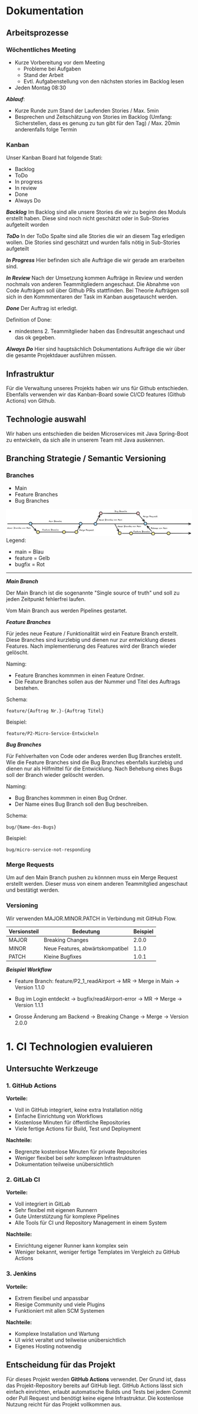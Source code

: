 # Dokumentation

## Arbeitsprozesse

### Wöchentliches Meeting

- Kurze Vorbereitung vor dem Meeting 
  - Probleme bei Aufgaben
  - Stand der Arbeit
  - Evtl. Aufgabenstellung von den nächsten stories im Backlog lesen
- Jeden Montag 08:30

***Ablauf***:
- Kurze Runde zum Stand der Laufenden Stories / Max. 5min
- Besprechen und Zeitschätzung von Stories im Backlog (Umfang: Sicherstellen, dass es genung zu tun gibt für den Tag) / Max. 20min anderenfalls folge Termin

### Kanban

Unser Kanban Board hat folgende Stati:
- Backlog
- ToDo
- In progress
- In review
- Done
- Always Do

***Backlog***
Im Backlog sind alle unsere Stories die wir zu beginn des Moduls erstellt haben. Diese sind noch nicht geschätzt oder in Sub-Stories aufgeteilt worden

***ToDo***
In der ToDo Spalte sind alle Stories die wir an diesem Tag erledigen wollen. Die Stories sind geschätzt und wurden falls nötig in Sub-Stories aufgeteilt

***In Progress***
Hier befinden sich alle Aufträge die wir gerade am erarbeiten sind.

***In Review***
Nach der Umsetzung kommen Aufträge in Review und werden nochmals von anderen Teammitgliedern angeschaut. Die Abnahme von Code Aufträgen soll über Github PRs stattfinden. Bei Theorie Aufträgen soll sich in den Kommmentaren der Task im Kanban ausgetauscht werden.

***Done***
Der Auftrag ist erledigt.

Definition of Done:
- mindestens 2. Teammitglieder haben das Endresultät angeschaut und das ok gegeben.

***Always Do***
Hier sind hauptsächlich Dokumentations Aufträge die wir über die gesamte Projektdauer ausführen müssen.


## Infrastruktur
Für die Verwaltung unseres Projekts haben wir uns für Github entschieden. Ebenfalls verwenden wir das Kanban-Board sowie CI/CD features (Github Actions) von Github.

## Technologie auswahl
Wir haben uns entschieden die beiden Microservices mit Java Spring-Boot zu entwickeln, da sich alle in unserem Team mit Java auskennen.

## Branching Strategie / Semantic Versioning

### Branches
- Main
- Feature Branches
- Bug Branches
  
![alt text](Images/Branching.png)
Legend:
- main = Blau
- feature = Gelb
- bugfix = Rot
---

***Main Branch***

Der Main Branch ist die sogenannte "Single source of truth" und soll zu jeden Zeitpunkt fehlerfrei laufen. 

Vom Main Branch aus werden Pipelines gestartet.

***Feature Branches***

Für jedes neue Feature / Funktionalität wird ein Feature Branch erstellt. Diese Branches sind kurzlebig und dienen nur zur entwicklung dieses Features. Nach implementierung des Features wird der Branch wieder gelöscht.

Naming:

- Feature Branches kommmen in einen Feature Ordner. 
- Die Feature Branches sollen aus der Nummer und Titel des Auftrags bestehen. 

Schema:
```
feature/{Auftrag Nr.}-{Auftrag Titel}
```

Beispiel: 
```
feature/P2-Micro-Service-Entwickeln
```

***Bug Branches***

Für Fehlverhalten von Code oder anderes werden Bug Branches erstellt. Wie die Feature Branches sind die Bug Branches ebenfalls kurzlebig und dienen nur als Hilfmittel für die Entwicklung. Nach Behebung eines Bugs soll der Branch wieder gelöscht werden.

Naming:

- Bug Branches kommmen in einen Bug Ordner. 
- Der Name eines Bug Branch soll den Bug beschreiben.

Schema:
```
bug/{Name-des-Bugs}
```

Beispiel: 
```
bug/micro-service-not-responding
```

### Merge Requests

Um auf den Main Branch pushen zu könnnen muss ein Merge Request erstellt werden. Dieser muss von einem anderen Teammitglied angeschaut und bestätigt werden.

### Versioning
Wir verwenden MAJOR.MINOR.PATCH in Verbindung mit GitHub Flow.


| Versionsteil | Bedeutung | Beispiel |
|--------------|-----------|----------|
| MAJOR |	Breaking Changes |	2.0.0 |
| MINOR |	Neue Features, abwärtskompatibel |	1.1.0 |
| PATCH |	Kleine Bugfixes |	1.0.1 |
 
 
***Beispiel Workflow***
 
- Feature Branch: feature/P2_1_readAirport → MR → Merge in Main → Version 1.1.0
 
- Bug im Login entdeckt → bugfix/readAirport-error → MR → Merge → Version 1.1.1
 
- Grosse Änderung am Backend → Breaking Change → Merge → Version 2.0.0

# 1. CI Technologien evaluieren

## Untersuchte Werkzeuge

### 1. GitHub Actions
**Vorteile:**
- Voll in GitHub integriert, keine extra Installation nötig
- Einfache Einrichtung von Workflows
- Kostenlose Minuten für öffentliche Repositories
- Viele fertige Actions für Build, Test und Deployment

**Nachteile:**
- Begrenzte kostenlose Minuten für private Repositories
- Weniger flexibel bei sehr komplexen Infrastrukturen
- Dokumentation teilweise unübersichtlich

### 2. GitLab CI
**Vorteile:**
- Voll integriert in GitLab
- Sehr flexibel mit eigenen Runnern
- Gute Unterstützung für komplexe Pipelines
- Alle Tools für CI und Repository Management in einem System

**Nachteile:**
- Einrichtung eigener Runner kann komplex sein
- Weniger bekannt, weniger fertige Templates im Vergleich zu GitHub Actions

### 3. Jenkins
**Vorteile:**
- Extrem flexibel und anpassbar
- Riesige Community und viele Plugins
- Funktioniert mit allen SCM Systemen

**Nachteile:**
- Komplexe Installation und Wartung
- UI wirkt veraltet und teilweise unübersichtlich
- Eigenes Hosting notwendig

## Entscheidung für das Projekt
Für dieses Projekt werden **GitHub Actions** verwendet. Der Grund ist, dass das Projekt-Repository bereits auf GitHub liegt. GitHub Actions lässt sich einfach einrichten, erlaubt automatische Builds und Tests bei jedem Commit oder Pull Request und benötigt keine eigene Infrastruktur. Die kostenlose Nutzung reicht für das Projekt vollkommen aus.
